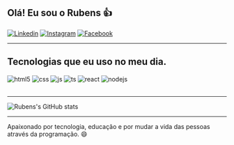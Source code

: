 
<!--
**Rubensabimael/Rubensabimael** is a ✨ _special_ ✨ repository because its `README.md` (this file) appears on your GitHub profile.

Here are some ideas to get you started:

- 🔭 I’m currently working on ...
- 🌱 I’m currently learning ...
- 👯 I’m looking to collaborate on ...
- 🤔 I’m looking for help with ...
- 💬 Ask me about ...
- 📫 How to reach me: ...
- 😄 Pronouns: ...
- ⚡ Fun fact: ...
-->
## Olá! Eu sou o Rubens 👍
 [![Linkedin](https://img.shields.io/badge/LinkedIn-0077B5?style=for-the-badge&logo=linkedin&logoColor=white)](https://www.linkedin.com/in/rubens-abimael/) [![Instagram](https://img.shields.io/badge/Instagram-E4405F?style=for-the-badge&logo=instagram&logoColor=white)](https://www.instagram.com/rubens.abimael/) [![Facebook](https://img.shields.io/badge/Facebook-1877F2?style=for-the-badge&logo=facebook&logoColor=white)](https://www.facebook.com/rubesabinael.franca/)

<hr>

## Tecnologias que eu uso no meu dia.

<div style="display: inline_block">
  <img align="center" alt="html5" src="https://img.shields.io/badge/HTML5-E34F26?style=for-the-badge&logo=html5&logoColor=white" /> <img align="center" alt="css" src="https://img.shields.io/badge/CSS3-1572B6?style=for-the-badge&logo=css3&logoColor=white" /> <img align="center" alt="js" src="https://img.shields.io/badge/JavaScript-F7DF1E?style=for-the-badge&logo=javascript&logoColor=black" /> <img align="center" alt="ts" src="https://img.shields.io/badge/TypeScript-007ACC?style=for-the-badge&logo=typescript&logoColor=white" /> <img align="center" alt="react" src="https://img.shields.io/badge/React-20232A?style=for-the-badge&logo=react&logoColor=61DAFB" /> <img align="center" alt="nodejs" src="https://img.shields.io/badge/Node.js-43853D?style=for-the-badge&logo=node.js&logoColor=white" />
</div><br/>

<hr>


![Rubens's GitHub stats](https://github-readme-stats.vercel.app/api?username=rubensDev&show_icons=true&theme=tokyonight)


<hr>


Apaixonado por tecnologia, educação e por mudar a vida das pessoas através da programação. 😄






